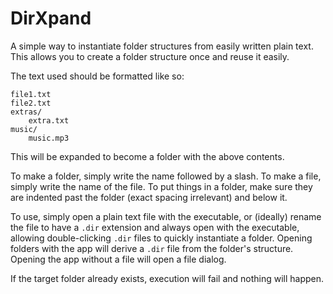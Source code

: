 # DirXpand

A simple way to instantiate folder structures from easily written plain text. This allows you to create a folder structure once and reuse it easily.

The text used should be formatted like so:
```
file1.txt
file2.txt
extras/
    extra.txt
music/
    music.mp3
```
This will be expanded to become a folder with the above contents.

To make a folder, simply write the name followed by a slash. To make a file, simply write the name of the file. To put things in a folder, make sure they are indented past the folder (exact spacing irrelevant) and below it.

To use, simply open a plain text file with the executable, or (ideally) rename the file to have a `.dir` extension and always open with the executable, allowing double-clicking `.dir` files to quickly instantiate a folder. Opening folders with the app will derive a `.dir` file from the folder's structure. Opening the app without a file will open a file dialog.

If the target folder already exists, execution will fail and nothing will happen.

